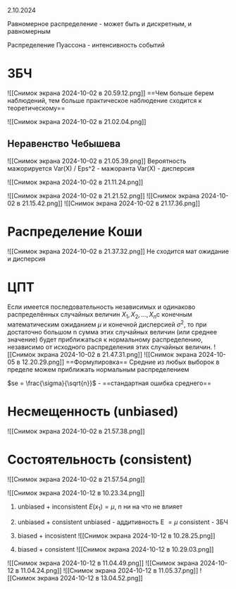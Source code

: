  2.10.2024

Равномерное распределение - может быть и дискретным, и равномерным

Распределение Пуассона - интенсивность событий

# ЗБЧ
![[Снимок экрана 2024-10-02 в 20.59.12.png]]
==Чем больше берем наблюдений, тем больше практическое наблюдение сходится к теоретическому==

![[Снимок экрана 2024-10-02 в 21.02.04.png]]
## Неравенство Чебышева
![[Снимок экрана 2024-10-02 в 21.05.39.png]]
Вероятность мажорируется Var(X) / Eps^2 - мажоранта
Var(X) - дисперсия

![[Снимок экрана 2024-10-02 в 21.11.24.png]]

![[Снимок экрана 2024-10-02 в 21.21.52.png]]
![[Снимок экрана 2024-10-02 в 21.15.42.png]]
![[Снимок экрана 2024-10-02 в 21.17.36.png]]
# Распределение Коши
![[Снимок экрана 2024-10-02 в 21.37.32.png]]
 Не сходится мат ожидание и дисперсия
# ЦПТ
Если имеется последовательность независимых и одинаково распределённых случайных величин $X_1, X_2, \dots, X_n$​ с конечным математическим ожиданием $\mu$ и конечной дисперсией $\sigma^2$, то при достаточно большом n сумма этих случайных величин (или среднее значение) будет приближаться к нормальному распределению, независимо от исходного распределения этих случайных величин.
![[Снимок экрана 2024-10-02 в 21.47.31.png]]
![[Снимок экрана 2024-10-05 в 12.20.29.png]]
==Формулировка== Средние из любых выборок в пределе можем приближать нормальным распределением

$se = \frac{\sigma}{\sqrt{n}}$ - ==стандартная ошибка среднего==

# Несмещенность (unbiased)
![[Снимок экрана 2024-10-02 в 21.57.38.png]]

# Состоятельность (consistent)
![[Снимок экрана 2024-10-02 в 21.57.54.png]]

![[Снимок экрана 2024-10-12 в 10.23.34.png]]
1. unbiased + inconsistent
	$E(x_1) = \mu$, n ни на что не влияет
	
2. unbiased + consistent
	unbiased - аддитивность E $= \mu$
	consistent - ЗБЧ
3. biased + incosistent
	![[Снимок экрана 2024-10-12 в 10.28.25.png]]
4. biased + consistent
	![[Снимок экрана 2024-10-12 в 10.29.03.png]]


![[Снимок экрана 2024-10-12 в 11.04.49.png]]
![[Снимок экрана 2024-10-12 в 11.04.24.png]]
![[Снимок экрана 2024-10-12 в 11.05.37.png]]
![[Снимок экрана 2024-10-12 в 13.04.52.png]]
